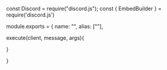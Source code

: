 const Discord = require("discord.js");
const { EmbedBuilder } = require('discord.js')


module.exports = {
 name: "",
 alias: [""],

execute(client, message, args){





}

}